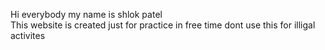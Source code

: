 Hi everybody my name is shlok patel
<br>
This website is created just for practice in free time dont use this for illigal activites
<br>
